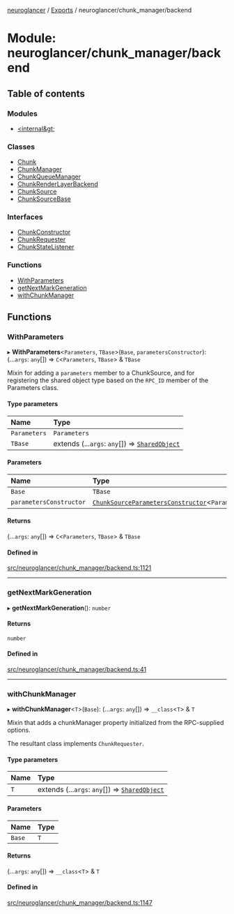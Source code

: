 [neuroglancer](../README.md) / [Exports](../modules.md) / neuroglancer/chunk\_manager/backend

# Module: neuroglancer/chunk\_manager/backend

## Table of contents

### Modules

- [&lt;internal\&gt;](neuroglancer_chunk_manager_backend._internal_.md)

### Classes

- [Chunk](../classes/neuroglancer_chunk_manager_backend.Chunk.md)
- [ChunkManager](../classes/neuroglancer_chunk_manager_backend.ChunkManager.md)
- [ChunkQueueManager](../classes/neuroglancer_chunk_manager_backend.ChunkQueueManager.md)
- [ChunkRenderLayerBackend](../classes/neuroglancer_chunk_manager_backend.ChunkRenderLayerBackend.md)
- [ChunkSource](../classes/neuroglancer_chunk_manager_backend.ChunkSource.md)
- [ChunkSourceBase](../classes/neuroglancer_chunk_manager_backend.ChunkSourceBase.md)

### Interfaces

- [ChunkConstructor](../interfaces/neuroglancer_chunk_manager_backend.ChunkConstructor.md)
- [ChunkRequester](../interfaces/neuroglancer_chunk_manager_backend.ChunkRequester.md)
- [ChunkStateListener](../interfaces/neuroglancer_chunk_manager_backend.ChunkStateListener.md)

### Functions

- [WithParameters](neuroglancer_chunk_manager_backend.md#withparameters)
- [getNextMarkGeneration](neuroglancer_chunk_manager_backend.md#getnextmarkgeneration)
- [withChunkManager](neuroglancer_chunk_manager_backend.md#withchunkmanager)

## Functions

### WithParameters

▸ **WithParameters**<`Parameters`, `TBase`\>(`Base`, `parametersConstructor`): (...`args`: `any`[]) => `C`<`Parameters`, `TBase`\> & `TBase`

Mixin for adding a `parameters` member to a ChunkSource, and for registering the shared object
type based on the `RPC_ID` member of the Parameters class.

#### Type parameters

| Name | Type |
| :------ | :------ |
| `Parameters` | `Parameters` |
| `TBase` | extends (...`args`: `any`[]) => [`SharedObject`](../classes/neuroglancer_worker_rpc.SharedObject.md) |

#### Parameters

| Name | Type |
| :------ | :------ |
| `Base` | `TBase` |
| `parametersConstructor` | [`ChunkSourceParametersConstructor`](../interfaces/neuroglancer_chunk_manager_base.ChunkSourceParametersConstructor.md)<`Parameters`\> |

#### Returns

(...`args`: `any`[]) => `C`<`Parameters`, `TBase`\> & `TBase`

#### Defined in

[src/neuroglancer/chunk_manager/backend.ts:1121](https://github.com/ActiveBrainAtlas2/neuroglancer/blob/91617476/src/neuroglancer/chunk_manager/backend.ts#L1121)

___

### getNextMarkGeneration

▸ **getNextMarkGeneration**(): `number`

#### Returns

`number`

#### Defined in

[src/neuroglancer/chunk_manager/backend.ts:41](https://github.com/ActiveBrainAtlas2/neuroglancer/blob/91617476/src/neuroglancer/chunk_manager/backend.ts#L41)

___

### withChunkManager

▸ **withChunkManager**<`T`\>(`Base`): (...`args`: `any`[]) => `__class`<`T`\> & `T`

Mixin that adds a chunkManager property initialized from the RPC-supplied options.

The resultant class implements `ChunkRequester`.

#### Type parameters

| Name | Type |
| :------ | :------ |
| `T` | extends (...`args`: `any`[]) => [`SharedObject`](../classes/neuroglancer_worker_rpc.SharedObject.md) |

#### Parameters

| Name | Type |
| :------ | :------ |
| `Base` | `T` |

#### Returns

(...`args`: `any`[]) => `__class`<`T`\> & `T`

#### Defined in

[src/neuroglancer/chunk_manager/backend.ts:1147](https://github.com/ActiveBrainAtlas2/neuroglancer/blob/91617476/src/neuroglancer/chunk_manager/backend.ts#L1147)
